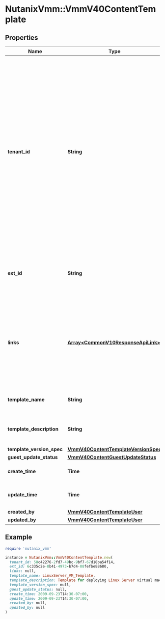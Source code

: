 # NutanixVmm::VmmV40ContentTemplate

## Properties

| Name | Type | Description | Notes |
| ---- | ---- | ----------- | ----- |
| **tenant_id** | **String** | A globally unique identifier that represents the tenant that owns this entity. The system automatically assigns it, and it and is immutable from an API consumer perspective (some use cases may cause this Id to change - For instance, a use case may require the transfer of ownership of the entity, but these cases are handled automatically on the server).  | [optional][readonly] |
| **ext_id** | **String** | A globally unique identifier of an instance that is suitable for external consumption.  | [optional][readonly] |
| **links** | [**Array&lt;CommonV10ResponseApiLink&gt;**](CommonV10ResponseApiLink.md) | A HATEOAS style link for the response.  Each link contains a user-friendly name identifying the link and an address for retrieving the particular resource.  | [optional][readonly] |
| **template_name** | **String** | The user-defined name of a template. | [optional] |
| **template_description** | **String** | The user-defined description of a template. | [optional] |
| **template_version_spec** | [**VmmV40ContentTemplateVersionSpec**](VmmV40ContentTemplateVersionSpec.md) |  | [optional] |
| **guest_update_status** | [**VmmV40ContentGuestUpdateStatus**](VmmV40ContentGuestUpdateStatus.md) |  | [optional] |
| **create_time** | **Time** | Time when the template was created. | [optional][readonly] |
| **update_time** | **Time** | Time when the template was last updated. | [optional][readonly] |
| **created_by** | [**VmmV40ContentTemplateUser**](VmmV40ContentTemplateUser.md) |  | [optional] |
| **updated_by** | [**VmmV40ContentTemplateUser**](VmmV40ContentTemplateUser.md) |  | [optional] |

## Example

```ruby
require 'nutanix_vmm'

instance = NutanixVmm::VmmV40ContentTemplate.new(
  tenant_id: 58c42276-2fd7-49bc-9bf7-67d18ba54f14,
  ext_id: 6c335c2e-8b41-4973-b7d4-08fefbe88680,
  links: null,
  template_name: LinuxServer_VM_Template,
  template_description: Template for deploying Linux Server virtual machines.,
  template_version_spec: null,
  guest_update_status: null,
  create_time: 2009-09-23T14:30-07:00,
  update_time: 2009-09-23T14:30-07:00,
  created_by: null,
  updated_by: null
)
```

